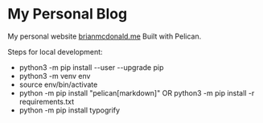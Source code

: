 # My Personal Blog
My personal website [brianmcdonald.me](https://brianmcdonald.me)
Built with Pelican.

Steps for local development:
- python3 -m pip install --user --upgrade pip
- python3 -m venv env
- source env/bin/activate
- python -m pip install "pelican[markdown]" OR python3 -m pip install -r requirements.txt
- python -m pip install typogrify